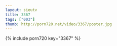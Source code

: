 ```yaml
--- 
layout: sieutv
title: 3367
tags: ["003"]
thumb: http://porn720.net/video/3367/poster.jpg
---
```

{% include porn720 key="3367" %} 
